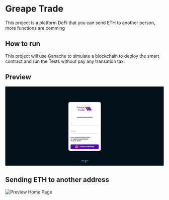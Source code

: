 # Greape Trade

This project is a platform DeFi that you can send ETH to another person, more functions are comming

## How to run

This project will use Ganache to simulate a blockchain to deploy the smart contract and run the Tests without pay any transation tax.

## Preview

![Preview Home Page](assets/images/home.png)

## Sending ETH to another address
![Preview Home Page](assets/images/tranfer.png)